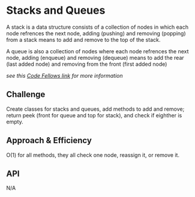 # Stacks and Queues
A stack is a data structure consists of a collection of nodes in which each node refrences the next node, adding (pushing) and removing (popping) from a stack means to add and remove to the top of the stack.

A queue is also a collection of nodes where each node refrences the next node, adding (enqueue) and removing (dequeue) means to add the rear (last added node) and removing from the front (first added node)

*see this [Code Fellows link](https://codefellows.github.io/common_curriculum/data_structures_and_algorithms/Code_401/class-10/resources/stacks_and_queues.html) for more information*

## Challenge
Create classes for stacks and queues, add methods to add and remove; return peek (front for queue and top for stack), and check if eighther is empty.

## Approach & Efficiency
O(1) for all methods, they all check one node, reassign it, or remove it.

## API
N/A
